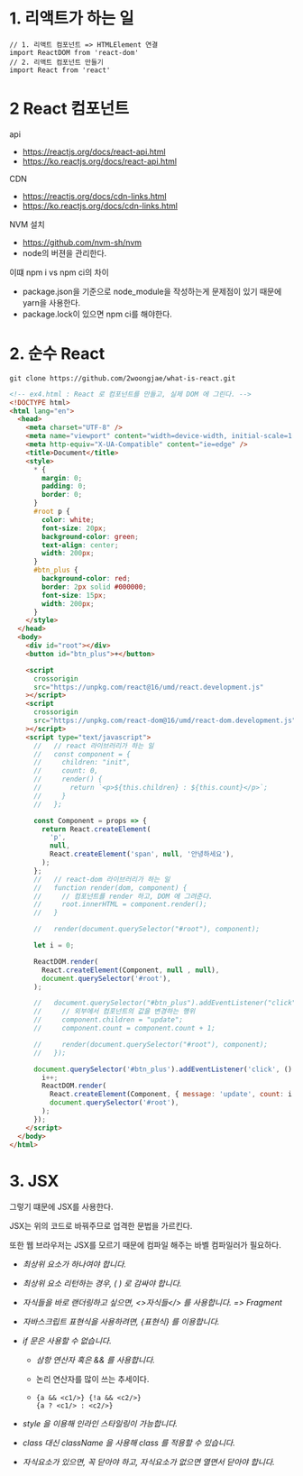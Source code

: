 # 1. 리액트가 하는 일

```react
// 1. 리액트 컴포넌트 => HTMLElement 연결
import ReactDOM from 'react-dom'
// 2. 리액트 컴포넌트 만들기
import React from 'react'
```



# 2 React 컴포넌트

api

- https://reactjs.org/docs/react-api.html
- https://ko.reactjs.org/docs/react-api.html

CDN

- https://reactjs.org/docs/cdn-links.html
- https://ko.reactjs.org/docs/cdn-links.html

NVM 설치

- https://github.com/nvm-sh/nvm
- node의 버젼을 관리한다.



이떄 npm i vs npm ci의 차이

- package.json을 기준으로 node_module을 작성하는게 문제점이 있기 때문에 yarn을 사용한다.
- package.lock이 있으면 npm ci를 해야한다.

# 2. 순수 React

`git clone https://github.com/2woongjae/what-is-react.git`

```html
<!-- ex4.html : React 로 컴포넌트를 만들고, 실제 DOM 에 그린다. -->
<!DOCTYPE html>
<html lang="en">
  <head>
    <meta charset="UTF-8" />
    <meta name="viewport" content="width=device-width, initial-scale=1.0" />
    <meta http-equiv="X-UA-Compatible" content="ie=edge" />
    <title>Document</title>
    <style>
      * {
        margin: 0;
        padding: 0;
        border: 0;
      }
      #root p {
        color: white;
        font-size: 20px;
        background-color: green;
        text-align: center;
        width: 200px;
      }
      #btn_plus {
        background-color: red;
        border: 2px solid #000000;
        font-size: 15px;
        width: 200px;
      }
    </style>
  </head>
  <body>
    <div id="root"></div>
    <button id="btn_plus">+</button>

    <script
      crossorigin
      src="https://unpkg.com/react@16/umd/react.development.js"
    ></script>
    <script
      crossorigin
      src="https://unpkg.com/react-dom@16/umd/react-dom.development.js"
    ></script>
    <script type="text/javascript">
      //   // react 라이브러리가 하는 일
      //   const component = {
      //     children: "init",
      //     count: 0,
      //     render() {
      //       return `<p>${this.children} : ${this.count}</p>`;
      //     }
      //   };

      const Component = props => {
        return React.createElement(
          'p',
          null,
          React.createElement('span', null, '안녕하세요'),
        );
      };
      //   // react-dom 라이브러리가 하는 일
      //   function render(dom, component) {
      //     // 컴포넌트를 render 하고, DOM 에 그려준다.
      //     root.innerHTML = component.render();
      //   }

      //   render(document.querySelector("#root"), component);

      let i = 0;

      ReactDOM.render(
        React.createElement(Component, null , null),
        document.querySelector('#root'),
      );

      //   document.querySelector("#btn_plus").addEventListener("click", () => {
      //     // 외부에서 컴포넌트의 값을 변경하는 행위
      //     component.children = "update";
      //     component.count = component.count + 1;

      //     render(document.querySelector("#root"), component);
      //   });

      document.querySelector('#btn_plus').addEventListener('click', () => {
        i++;
        ReactDOM.render(
          React.createElement(Component, { message: 'update', count: i }, null),
          document.querySelector('#root'),
        );
      });
    </script>
  </body>
</html>
```





# 3. JSX

그렇기 떄문에 JSX를 사용한다.

JSX는 위의 코드로 바꿔주므로 업격한 문법을 가르킨다.

또한 웹 브라우저는 JSX를 모르기 때문에 컴파일 해주는 바벨 컴파일러가 필요하다.

- *최상위 요소가 하나여야 합니다.*
- *최상위 요소 리턴하는 경우, ( ) 로 감싸야 합니다.*
- *자식들을 바로 랜더링하고 싶으면, <>자식들</> 를 사용합니다. => Fragment*
- *자바스크립트 표현식을 사용하려면, {표현식} 를 이용합니다.*

- *if 문은 사용할 수 없습니다.*

  - *삼항 연산자 혹은 && 를 사용합니다.*

  - 논리 연산자를 많이 쓰는 추세이다.

  - ```react
    {a && <c1/>} {!a && <c2/>}
    {a ? <c1/> : <c2/>}
    ```

- *style 을 이용해 인라인 스타일링이 가능합니다.*

- *class 대신 className 을 사용해 class 를 적용할 수 있습니다.*

- *자식요소가 있으면, 꼭 닫아야 하고, 자식요소가 없으면 열면서 닫아야 합니다.*